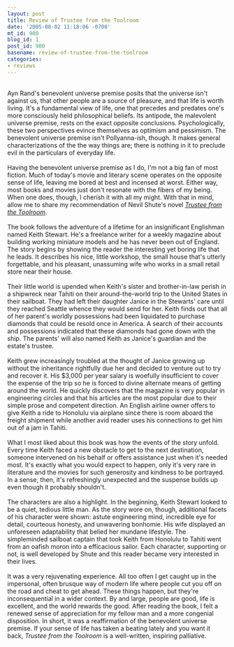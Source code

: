 ```yaml
---
layout: post
title: Review of Trustee from the Toolroom
date: '2005-08-02 11:18:06 -0700'
mt_id: 980
blog_id: 1
post_id: 980
basename: review-of-trustee-from-the-toolroom
categories:
- reviews
---
```

<br />Ayn Rand's benevolent universe premise posits that the universe isn't against us, that other people are a source of pleasure, and that life is worth living. It's a fundamental view of life, one that precedes and predates one's more consciously held philosophical beliefs. Its antipode, the malevolent universe premise, rests on the exact opposite conclusions. Psychologically, these two perspectives evince themselves as optimism and pessimism. The benevolent universe premise isn't Pollyanna-ish, though. It makes general characterizations of the the way things are; there is nothing in it to preclude evil in the particulars of everyday life.<br /><br />Having the benevolent universe premise as I do, I'm not a big fan of most fiction. Much of today's movie and literary scene operates on the opposite sense of life, leaving me bored at best and incensed at worst. Either way, most books and movies just don't resonate with the fibers of my being. When one does, though, I cherish it with all my might. With that in mind, allow me to share my recommendation of Nevil Shute's novel <a href="http://www.amazon.com/exec/obidos/ASIN/0892440163/bbrown-20/ref=nosim/"><cite>Trustee from the Toolroom</cite></a>.<br /><br />The book follows the adventure of a lifetime for an insignificant Englishman named Keith Stewart. He's a freelance writer for a weekly magazine about building working miniature models and he has never been out of England. The story begins by showing the reader the interesting yet boring life that he leads. It describes his nice, little workshop, the small house that's utterly forgettable, and his pleasant, unassuming wife who works in a small retail store near their house.<br /><br />Their little world is upended when Keith's sister and brother-in-law perish in a shipwreck near Tahiti on their around-the-world trip to the United States in their sailboat. They had left their daughter Janice in the Stewarts' care until they reached Seattle whence they would send for her. Keith finds out that all of her parent's worldly possessions had been liquidated to purchase diamonds that could be resold once in America. A search of their accounts and possessions indicated that these diamonds had gone down with the ship. The parents' will also named Keith as Janice's guardian and the estate's trustee.<br /><br />Keith grew increasingly troubled at the thought of Janice growing up without the inheritance rightfully due her and decided to venture out to try and recover it. His $3,000 per year salary is woefully insufficient to cover the expense of the trip so he is forced to divine alternate means of getting around the world. He quickly discovers that the magazine is very popular in engineering circles and that his articles are the most popular due to their simple prose and competent direction. An English airline owner offers to give Keith a ride to Honolulu via airplane since there is room aboard the freight shipment while another avid reader uses his connections to get him out of a jam in Tahiti.<br /><br />What I most liked about this book was how the events of the story unfold. Every time Keith faced a new obstacle to get to the next destination, someone intervened on his behalf or offers assistance just when it's needed most. It's exactly what you would expect to happen, only it's very rare in literature and the movies for such generosity and kindness to be portrayed. In a sense, then, it's refreshingly unexpected and the suspense builds up even though it probably shouldn't.<br /><br />The characters are also a highlight. In the beginning, Keith Stewart looked to be a quiet, tedious little man. As the story wore on, though, additional facets of his character were shown: astute engineering mind, incredible eye for detail, courteous honesty, and unwavering bonhomie. His wife displayed an unforeseen adaptability that belied her mundane lifestyle. The simpleminded sailboat captain that took Keith from Honolulu to Tahiti went from an oafish moron into a efficacious sailor. Each character, supporting or not, is well developed by Shute and this reader became very interested in their lives.<br /><br />It was a very rejuvenating experience. All too often I get caught up in the impersonal, often brusque way of modern life where people cut you off on the road and cheat to get ahead. These things happen, but they're inconsequential in a wider context. By and large, people are good, life is excellent, and the world rewards the good. After reading the book, I felt a renewed sense of appreciation for my fellow man and a more congenial disposition. In short, it was a reaffirmation of the benevolent universe premise. If your sense of life has taken a beating lately and you want it back, <cite>Trustee from the Toolroom</cite> is a well-written, inspiring palliative.<br /><br /><br />
